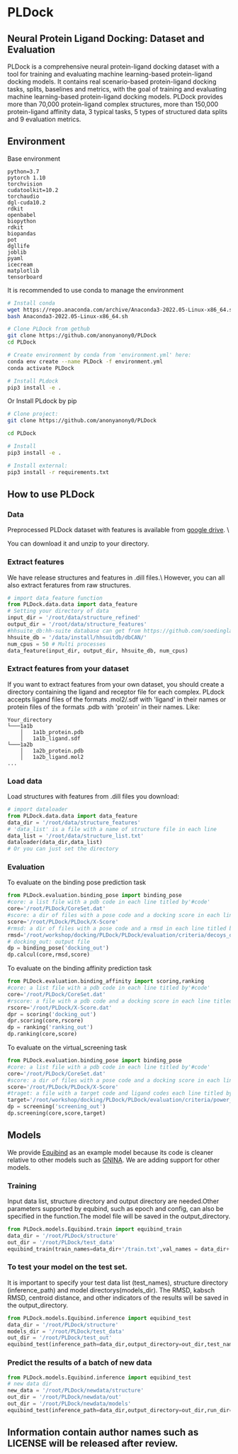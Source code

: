 # PLDock

## Neural Protein Ligand Docking: Dataset and Evaluation

PLDock is a comprehensive neural protein-ligand docking dataset with a tool for training and evaluating machine learning-based protein-ligand docking models. It contains real scenario-based protein-ligand docking tasks, splits, baselines and metrics, with the goal of training and evaluating machine learning-based protein-ligand docking models. PLDock provides more than 70,000 protein-ligand complex structures, more than 150,000 protein-ligand affinity data, 3 typical tasks, 5 types of structured data splits and 9 evaluation metrics.

## Environment
Base environment
```
python=3.7
pytorch 1.10
torchvision
cudatoolkit=10.2
torchaudio
dgl-cuda10.2
rdkit
openbabel
biopython
rdkit
biopandas
pot
dgllife
joblib
pyaml
icecream
matplotlib
tensorboard
```

It is recommended to use conda to manage the environment

```bash
# Install conda
wget https://repo.anaconda.com/archive/Anaconda3-2022.05-Linux-x86_64.sh
bash Anaconda3-2022.05-Linux-x86_64.sh

# Clone PLDock from gethub
git clone https://github.com/anonyanony0/PLDock
cd PLDock

# Create environment by conda from 'environment.yml' here:
conda env create --name PLDock -f environment.yml
conda activate PLDock

# Install PLdock
pip3 install -e .
```
Or Install PLdock by pip
```bash
# Clone project:
git clone https://github.com/anonyanony0/PLDock

cd PLDock

# Install
pip3 install -e .

# Install external:
pip3 install -r requirements.txt
```

## How to use PLDock

### Data

Preprocessed PLDock dataset with features is available from [google drive](https://drive.google.com/drive/folders/1_WSo3_ceuSFPHK_hVrFtcXqK0C9LoGnQ). \

You can download it and unzip to your directory.

### Extract features
We have release structures and features in .dill files.\ 
However, you can all also extract feratures from raw structures.
```python
# import data_feature function
from PLDock.data.data import data_feature
# Setting your directory of data
input_dir = '/root/data/structure_refined'
output_dir = '/root/data/structure_features'
#hhsuite_db:hh-suite database can get from https://github.com/soedinglab/hh-suite
hhsuite_db = '/data/install/hhsuitdb/dbCAN/'
num_cpus = 50 # Multi processes 
data_feature(input_dir, output_dir, hhsuite_db, num_cpus)
```
### Extract features from your dataset
If you want to extract features from your own dataset, you should create a directory containing the ligand and receptor file for each complex. PLdock accepts ligand files of the formats .mol2/.sdf  with 'ligand' in their names or protein files of the formats .pdb  with 'protein' in their names. Like:
```
Your_directory
└───1a1b
    │   1a1b_protein.pdb
    │   1a1b_ligand.sdf
└───1a2b
    │   1a2b_protein.pdb
    │   1a2b_ligand.mol2
...
```

### Load data
Load structures with features from .dill files you download:
```python
# import dataloader
from PLDock.data.data import data_feature
data_dir = '/root/data/structure_features'
# 'data_list' is a file with a name of structure file in each line 
data_list = '/root/data/structure_list.txt'
dataloader(data_dir,data_list)
# Or you can just set the directory
```

### Evaluation
To evaluate on the binding pose prediction task
```python
from PLDock.evaluation.binding_pose import binding_pose
#core: a list file with a pdb code in each line titled by'#code'
core='/root/PLDock/CoreSet.dat'
#score: a dir of files with a pose code and a docking score in each line titled by'#code' and 'score'
score='/root/PLDock/PLDock/X-Score'
#rmsd: a dir of files with a pose code and a rmsd in each line titled by'#code' and 'rmsd'
rmsd='/root/workshop/docking/PLDock/PLDock/evaluation/criteria/decoys_docking'
# docking_out: output file
dp = binding_pose('docking_out')
dp.calcul(core,rmsd,score)
```
To evaluate on the binding affinity prediction task

```python
from PLDock.evaluation.binding_affinity import scoring,ranking
#core: a list file with a pdb code in each line titled by'#code'
core='/root/PLDock/CoreSet.dat'
#rscore: a file with a pdb code and a docking score in each line titled by'#code' and 'score'
rscore='/root/PLDock/X-Score.dat'
dpr = scoring('docking_out')
dpr.scoring(core,rscore)
dp = ranking('ranking_out')
dp.ranking(core,score)
```
To evaluate on the virtual_screening task
```python
from PLDock.evaluation.binding_pose import binding_pose
#core: a list file with a pdb code in each line titled by'#code'
core='/root/PLDock/CoreSet.dat'
#score: a dir of files with a pose code and a docking score in each line titled by'#code_ligand_num' and 'score'
score='/root/PLDock/PLDock/X-Score'
#traget: a file with a target code and ligand codes each line titled by'#T' and 'L1', 'L2' ...
target='/root/workshop/docking/PLDock/PLDock/evaluation/criteria/power_screening/TargetInfo.dat'
dp = screening('screening_out')
dp.screening(core,score,target)
```
## Models
We provide [Equibind](https://github.com/HannesStark/EquiBind) as an example model because its code is cleaner relative to other models such as [GNINA](https://github.com/gnina/gnina). We are adding support for other models.
### Training
Input data list, structure directory and output directory are needed.Other parameters supported by equbind, such as epoch and config, can also be specified in the function.The model file will be saved in the output_directory.
```python
from PLDock.models.Equibind.train import equibind_train
data_dir = '/root/PLDock/structure'
out_dir = '/root/PLDock/test_data'
equibind_train(train_names=data_dir+'/train.txt',val_names = data_dir+'/valid.txt',pdb_dir=data_dir,logdir=out_dir, num_epochs = 10)
```
### To test your model on the test set. 
It is important to specify your test data list (test_names), structure directory (inference_path) and model directorys(models_dir). The RMSD, kabsch RMSD, centroid distance, and other indicators of the results will be saved in the output_directory.
```python
from PLDock.models.Equibind.inference import equibind_test
data_dir = '/root/PLDock/structure'
models_dir = '/root/PLDock/test_data'
out_dir = '/root/PLDock/test_out'
equibind_test(inference_path=data_dir,output_directory=out_dir,test_names=data_dir+'/test.txt',run_dir =models_dir)
```
### Predict the results of a batch of new data
```python
from PLDock.models.Equibind.inference import equibind_test
# new data dir
new_data = '/root/PLDock/newdata/structure'
out_dir = '/root/PLDock/newdata/out'
out_dir = '/root/PLDock/newdata/models'
equibind_test(inference_path=data_dir,output_directory=out_dir,run_dir=models_dir)
```
## Information contain author names such as LICENSE will be released after review.